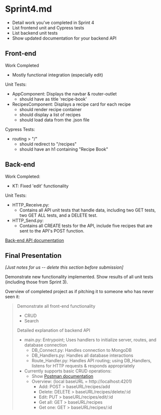 # Sprint4.md

- Detail work you've completed in Sprint 4
- List frontend unit and Cypress tests
- List backend unit tests
- Show updated documentation for your backend API

## Front-end

Work Completed

- Mostly functional integration (especially edit)

Unit Tests:

- AppComponent: Displays the navbar & router-outlet
  - should have as title 'recipe-book'
- RecipesComponent: Displays a recipe card for each recipe
  - should render recipe container
  - should display a list of recipes
  - should load data from the .json file

Cypress Tests:

- routing > "/"
  - should redirect to "/recipes"
  - should have an h1 containing "Recipe Book"

## Back-end

Work Completed:

- KT: Fixed 'edit' functionality

Unit Tests:

- HTTP_Receive.py:
  - Contains all API unit tests that handle data, including two GET tests, two GET ALL tests, and a DELETE test.
- HTTP_Send.py:
  - Contains all CREATE tests for the API, include five recipes that are sent to the API's POST function.

[Back-end API documentation](https://documenter.getpostman.com/view/1766794/2s93RMTuYD)

## Final Presentation

*[Just notes for us -- delete this section before submission]*

Demonstrate new functionality implemented.
Show results of all unit tests (including those from Sprint 3).

Overview of completed project as if pitching it to someone who has never seen it:

> Demonstrate all front-end functionality  
>
> - CRUD
> - Search
>
> Detailed explanation of backend API
>
> - main.py: Entrypoint; Uses handlers to initialize server, routes, and database connection
>   - DB_Connect.py: Handles connection to MongoDB
>   - DB_Handlers.py: Handles all database interactions
>   - Route_Handler.py: Handles API routing; using DB_Handlers, listens for HTTP requests & responds appropriately
> - Currently supports basic CRUD operations:
>   - Show [Postman documentation](https://documenter.getpostman.com/view/1766794/2s93RMTuYD)
>   - Overview: (local baseURL = http://localhost:4201)
>     - Add: POST > baseURL/recipes/add
>     - Delete: DELETE > baseURL/recipes/delete/:id
>     - Edit: PUT > baseURL/recipes/edit/:id
>     - Get all: GET > baseURL/recipes
>     - Get one: GET > baseURL/recipes/:id
